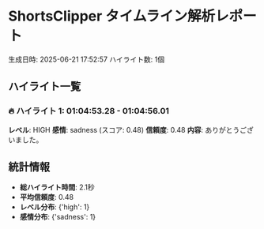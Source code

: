 # ShortsClipper タイムライン解析レポート

生成日時: 2025-06-21 17:52:57
ハイライト数: 1個

## ハイライト一覧

### 🔥 ハイライト 1: 01:04:53.28 - 01:04:56.01

**レベル**: HIGH
**感情**: sadness (スコア: 0.48)
**信頼度**: 0.48
**内容**: ありがとうございました。

## 統計情報

- **総ハイライト時間**: 2.1秒
- **平均信頼度**: 0.48
- **レベル分布**: {'high': 1}
- **感情分布**: {'sadness': 1}
